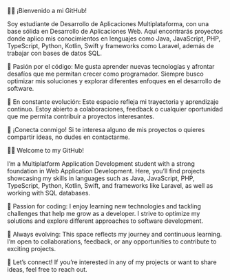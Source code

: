 👨‍💻 ¡Bienvenido a mi GitHub!

Soy estudiante de Desarrollo de Aplicaciones Multiplataforma, con una base sólida en Desarrollo de Aplicaciones Web. Aquí encontrarás proyectos donde aplico mis conocimientos en lenguajes como Java, JavaScript, PHP, TypeScript, Python, Kotlin, Swift y frameworks como Laravel, además de trabajar con bases de datos SQL.

🚀 Pasión por el código: Me gusta aprender nuevas tecnologías y afrontar desafíos que me permitan crecer como programador. Siempre busco optimizar mis soluciones y explorar diferentes enfoques en el desarrollo de software.

🌱 En constante evolución: Este espacio refleja mi trayectoria y aprendizaje continuo. Estoy abierto a colaboraciones, feedback o cualquier oportunidad que me permita contribuir a proyectos interesantes.

🔗 ¡Conecta conmigo! Si te interesa alguno de mis proyectos o quieres compartir ideas, no dudes en contactarme.



👨‍💻 Welcome to my GitHub!

I’m a Multiplatform Application Development student with a strong foundation in Web Application Development. Here, you’ll find projects showcasing my skills in languages such as Java, JavaScript, PHP, TypeScript, Python, Kotlin, Swift, and frameworks like Laravel, as well as working with SQL databases.

🚀 Passion for coding: I enjoy learning new technologies and tackling challenges that help me grow as a developer. I strive to optimize my solutions and explore different approaches to software development.

🌱 Always evolving: This space reflects my journey and continuous learning. I’m open to collaborations, feedback, or any opportunities to contribute to exciting projects.

🔗 Let’s connect! If you’re interested in any of my projects or want to share ideas, feel free to reach out.

<!--
**albertgarrido4/albertgarrido4** is a ✨ _special_ ✨ repository because its `README.md` (this file) appears on your GitHub profile.

Here are some ideas to get you started:

- 🔭 I’m currently working on ...
- 🌱 I’m currently learning ...
- 👯 I’m looking to collaborate on ...
- 🤔 I’m looking for help with ...
- 💬 Ask me about ...
- 📫 How to reach me: ...
- 😄 Pronouns: ...
- ⚡ Fun fact: ...
-->
